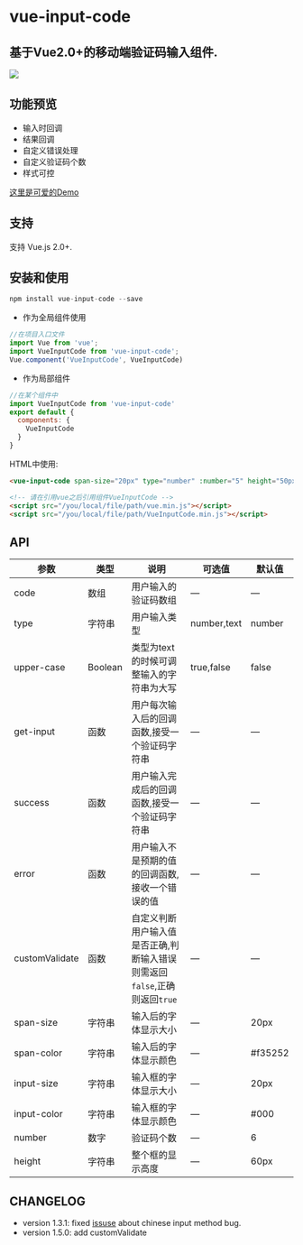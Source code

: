 # vue-input-code

## 基于Vue2.0+的移动端验证码输入组件.

<img src="./example/code.png">

## 功能预览

+ 输入时回调
+ 结果回调
+ 自定义错误处理
+ 自定义验证码个数
+ 样式可控

[这里是可爱的Demo](https://quietboys.github.io/vue-input-code/)

## 支持

支持 Vue.js 2.0+.

## 安装和使用

```javascript
npm install vue-input-code --save
```

- 作为全局组件使用

```javascript
//在项目入口文件
import Vue from 'vue';
import VueInputCode from 'vue-input-code';
Vue.component('VueInputCode', VueInputCode)
```

- 作为局部组件

```javascript
//在某个组件中
import VueInputCode from 'vue-input-code'
export default {
  components: {
    VueInputCode
  }
}
```

HTML中使用:

```html
<vue-input-code span-size="20px" type="number" :number="5" height="50px" span-color="#f35252" input-color="#3498db" input-size="24px" :code="code" :getinput="getInput" :success="success"></vue-input-code>

<!-- 请在引用vue之后引用组件VueInputCode -->
<script src="/you/local/file/path/vue.min.js"></script>
<script src="/you/local/file/path/VueInputCode.min.js"></script> 
```

## API

| 参数    | 类型    | 说明   |  可选值 | 默认值 |
| ------------- |-------| -----| ----| -------|
| code | 数组 | 用户输入的验证码数组 | — | — |
| type | 字符串 | 用户输入类型 | number,text | number |
| upper-case | Boolean | 类型为text的时候可调整输入的字符串为大写 | true,false | false |
| get-input | 函数 | 用户每次输入后的回调函数,接受一个验证码字符串 | — | — |
| success | 函数 | 用户输入完成后的回调函数,接受一个验证码字符串 | — | — |
| error | 函数 | 用户输入不是预期的值的回调函数,接收一个错误的值 | — | — |
| customValidate | 函数 | 自定义判断用户输入值是否正确,判断输入错误则需返回`false`,正确则返回`true`| — | — |
| span-size | 字符串 | 输入后的字体显示大小 | — | 20px |
| span-color | 字符串 | 输入后的字体显示颜色 | — | #f35252 |
| input-size | 字符串 | 输入框的字体显示大小 | — | 20px |
| input-color | 字符串 | 输入框的字体显示颜色 | — | #000 |
| number | 数字 | 验证码个数 | — | 6 |
| height | 字符串 | 整个框的显示高度 | — | 60px |

## CHANGELOG

- version 1.3.1: fixed [issuse](https://github.com/zhouyuexie/vue-input-code/issues/4) about chinese input method bug.
- version 1.5.0: add customValidate

